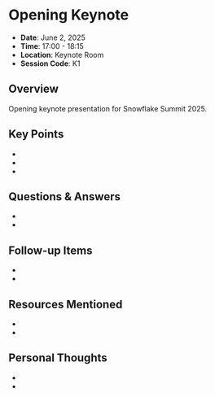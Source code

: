 # Opening Keynote

- **Date**: June 2, 2025
- **Time**: 17:00 - 18:15
- **Location**: Keynote Room
- **Session Code**: K1

## Overview

Opening keynote presentation for Snowflake Summit 2025.

## Key Points

- 
- 
- 

## Questions & Answers

- 
- 

## Follow-up Items

- 
- 

## Resources Mentioned

- 
- 

## Personal Thoughts

- 
-
